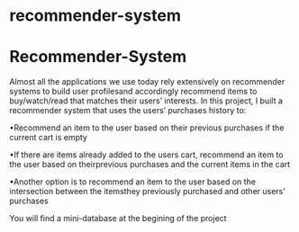 # recommender-system
# Recommender-System
 Almost all the applications we use today rely extensively on recommender systems to build user profilesand accordingly recommend items to buy/watch/read that matches their users’ interests.
 In this project, I built a recommender system that uses the users’ purchases history to:
 
 •Recommend an item to the user based on their previous purchases if the current cart is empty
 
 •If there are items already added to the users cart, recommend an item to the user based on theirprevious purchases and the current items in the cart
 
 •Another option is to recommend an item to the user based on the intersection between the itemsthey previously purchased and other users’ purchases

You will find a mini-database at the begining of the project

